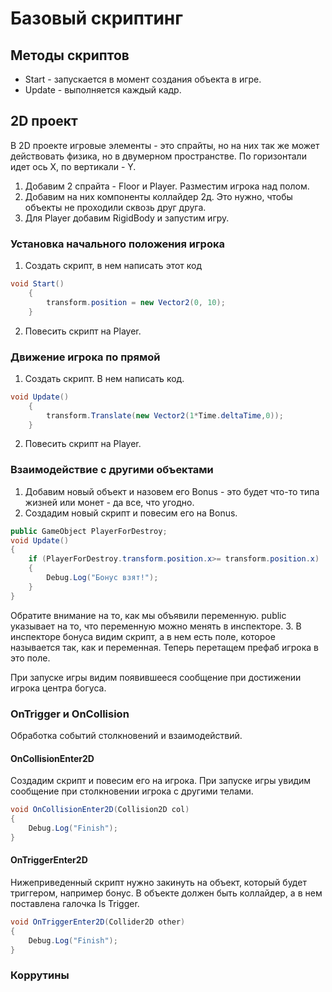 # Базовый скриптинг

## Методы скриптов

- Start - запускается в момент создания объекта в игре.
- Update - выполняется каждый кадр.

## 2D проект

В 2D проекте игровые элементы - это спрайты, но на них так же может действовать физика, но в двумерном пространстве. По горизонтали идет ось X, по вертикали - Y.

1. Добавим 2 спрайта - Floor и Player. Разместим игрока над полом.
2. Добавим на них компоненты коллайдер 2д. Это нужно, чтобы объекты не проходили сквозь друг друга.
3. Для Player добавим RigidBody и запустим игру.

### Установка начального положения игрока

1. Создать скрипт, в нем написать этот код

```csharp
void Start()
    {
        transform.position = new Vector2(0, 10);
    }
```

2. Повесить скрипт на Player.

### Движение игрока по прямой

1. Создать скрипт. В нем написать код.

```csharp
void Update()
    {
        transform.Translate(new Vector2(1*Time.deltaTime,0));
    }
```

2. Повесить скрипт на Player.

### Взаимодействие с другими объектами

1. Добавим новый объект и назовем его Bonus - это будет что-то типа жизней или монет - да все, что угодно.
2. Создадим новый скрипт и повесим его на Bonus.

```csharp
public GameObject PlayerForDestroy;
void Update()
{
    if (PlayerForDestroy.transform.position.x>= transform.position.x)
    {
        Debug.Log("Бонус взят!");
    }
}
```

Обратите внимание на то, как мы объявили переменную. public указывает на то, что переменную можно менять в инспекторе.
3. В инспекторе бонуса видим скрипт, а в нем есть поле, которое называется так, как и переменная. Теперь перетащем префаб игрока в это поле. 

При запуске игры видим появившееся сообщение при достижении игрока центра богуса.

### OnTrigger и OnCollision

Обработка событий столкновений и взаимодействий.

#### OnCollisionEnter2D

Создадим скрипт и повесим его на игрока. При запуске игры увидим сообщение при столкновении игрока с другими телами.

```csharp
void OnCollisionEnter2D(Collision2D col)
{
    Debug.Log("Finish");
}
```

#### OnTriggerEnter2D

Нижеприведенный скрипт нужно закинуть на объект, который будет триггером, например бонус. В объекте должен быть коллайдер, а в нем поставлена галочка Is Trigger.

```csharp
void OnTriggerEnter2D(Collider2D other)
{
    Debug.Log("Finish");
}
```

### Коррутины
